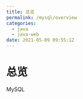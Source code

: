 ```yaml
---
title: 总览
permalink: /mysql/overview
categories: 
  - java
  - java-web
date: 2021-05-09 09:55:12
---
```






# 总览

MySQL

